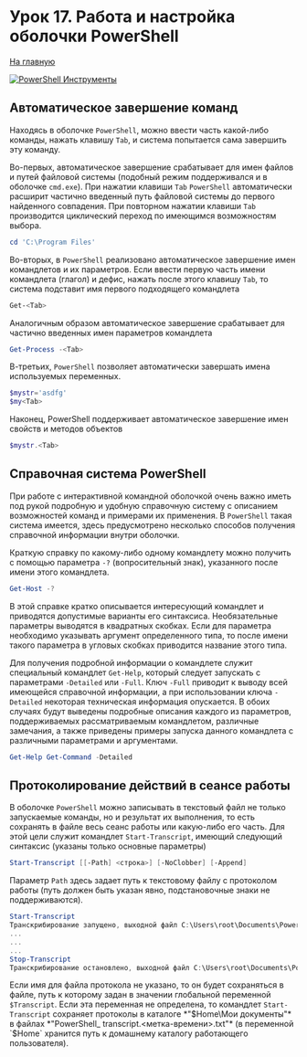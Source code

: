# Урок 17. Работа и настройка оболочки PowerShell

[На главную](/mdk0401.github.io)

[![PowerShell Инструменты](https://img.youtube.com/vi/Mmg6HJgkcCI/hqdefault.jpg)](https://www.youtube.com/watch?v=Mmg6HJgkcCI)

## Автоматическое завершение команд 
Находясь в оболочке `PowerShell`, можно ввести часть какой-либо команды, нажать клавишу `Tab`, и система попытается сама завершить эту команду. 

Во-первых, автоматическое завершение срабатывает для имен файлов и путей файловой системы (подобный режим поддерживался и в оболочке `cmd.exe`). При нажатии клавиши `Tab` `PowerShell` автоматически расширит частично введенный путь файловой системы до первого найденного совпадения. При повторном нажатии клавиши `Tab` производится циклический переход по имеющимся возможностям выбора. 

```powershell
cd 'C:\Program Files'
```

Во-вторых, в `PowerShell` реализовано автоматическое завершение имен командлетов и их параметров. Если ввести первую часть имени командлета (глагол) и дефис, нажать после этого клавишу `Tab`, то система подставит имя первого подходящего командлета 

```powershell
Get-<Tab>
```

Аналогичным образом автоматическое завершение срабатывает для частично введенных имен параметров командлета

```powershell
Get-Process -<Tab>
```

В-третьих, `PowerShell` позволяет автоматически завершать имена используемых переменных. 

```powershell
$mystr='asdfg'
$my<Tab>
```

Наконец, PowerShell поддерживает автоматическое завершение имен свойств и методов объектов

```powershell
$mystr.<Tab>
```

## Справочная система PowerShell 
При работе с интерактивной командной оболочкой очень важно иметь под рукой подробную и удобную справочную систему с описанием возможностей команд и примерами их применения. В `PowerShell` такая система имеется, здесь предусмотрено несколько способов получения справочной информации внутри оболочки.

Краткую справку по какому-либо одному командлету можно получить с помощью параметра `-?` (вопросительный знак), указанного после имени этого командлета.

```powershell
Get-Host -?
```

В этой справке кратко описывается интересующий командлет и приводятся допустимые варианты его синтаксиса. Необязательные параметры выводятся в квадратных скобках. Если для параметра необходимо указывать аргумент определенного типа, то после имени такого параметра в угловых скобках приводится название этого типа. 

Для получения подробной информации о командлете служит специальный командлет `Get-Help`, который следует запускать с параметрами `-Detailed` или `-Full`. Ключ `-Full` приводит к выводу всей имеющейся справочной информации, а при использовании ключа `-Detailed` некоторая техническая информация опускается. В обоих случаях будут выведены подробные описания каждого из параметров, поддерживаемых рассматриваемым командлетом, различные замечания, а также приведены примеры запуска данного командлета с различными параметрами и аргументами.

```powershell
Get-Help Get-Command -Detailed
```

## Протоколирование действий в сеансе работы 
В оболочке `PowerShell` можно записывать в текстовый файл не только запускаемые команды, но и результат их выполнения, то есть сохранять в файле весь сеанс работы или какую-либо его часть. Для этой цели служит командлет `Start-Transcript`, имеющий следующий синтаксис (указаны только основные параметры)

```powershell
Start-Transcript [[-Path] <строка>] [-NoClobber] [-Append] 
```

Параметр `Path` здесь задает путь к текстовому файлу с протоколом работы (путь должен быть указан явно, подстановочные знаки не поддерживаются).

```powershell
Start-Transcript
Транскрибирование запущено, выходной файл C:\Users\root\Documents\PowerShell_transcript.IAI.Ojnlm81e.20231025085157.txt
...
...
...
Stop-Transcript
Транскрибирование остановлено, выходной файл C:\Users\root\Documents\PowerShell_transcript.IAI.Ojnlm81e.20231025085157.txt
```

Если имя для файла протокола не указано, то он будет сохраняться в файле, путь к которому задан в значении глобальной переменной `$Transcript`. Если эта переменная не определена, то командлет `Start-Transcript` сохраняет протоколы в каталоге *"$Home\Мои документы"* в файлах *"PowerShell_ transcript.<метка-времени>.txt"* (в переменной `$Home` хранится путь к домашнему каталогу работающего пользователя).
